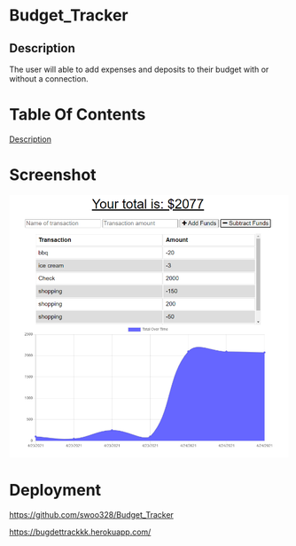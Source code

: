 # Budget_Tracker

## Description <a name="description"></a>
The user will able to add expenses and deposits to their budget with or without a connection. 

# Table Of Contents
[Description](#Description)


# Screenshot
![](public/graph.PNG)

# Deployment
https://github.com/swoo328/Budget_Tracker

https://bugdettrackkk.herokuapp.com/
